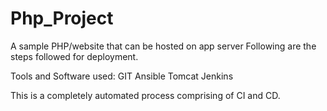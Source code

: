 # Php_Project
A sample  PHP/website that can be hosted on app server
Following are the steps followed for deployment.

Tools and Software used:
GIT
Ansible
Tomcat
Jenkins

This is a completely automated process comprising of CI and CD.
